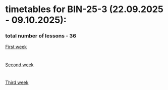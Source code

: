 # timetables for BIN-25-3 (22.09.2025 - 09.10.2025):
### total number of lessons - 36
[First week](timetable_1w.md)
#
[Second week](timetable_2w.md)
#
[Third week](timetable_3w.md)
#
[](dogs.jpg)